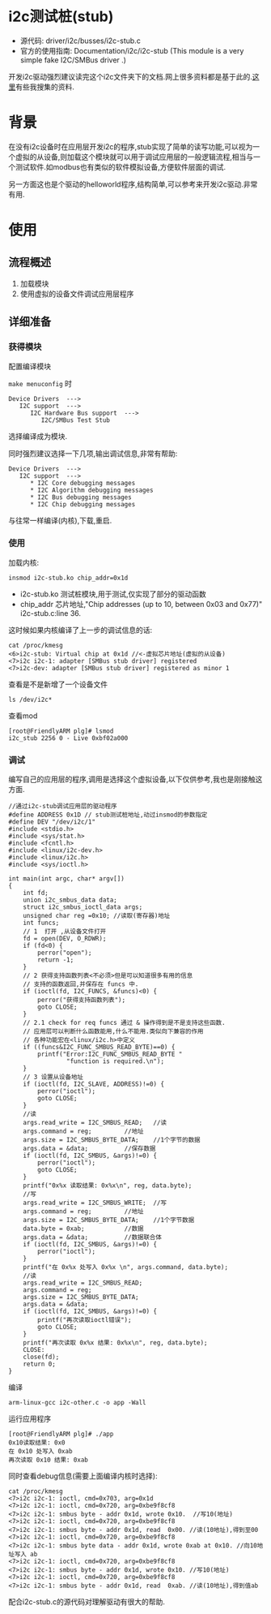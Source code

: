 # i2c测试桩(stub)

* 源代码: driver/i2c/busses/i2c-stub.c 
* 官方的使用指南: Documentation/i2c/i2c-stub (This module is a very simple fake I2C/SMBus driver .)

开发i2c驱动强烈建议读完这个i2c文件夹下的文档.网上很多资料都是基于此的.[这里](i2c)有些我搜集的资料.

# 背景

在没有i2c设备时在应用层开发i2c的程序,stub实现了简单的读写功能,可以视为一个虚拟的从设备,则加载这个模块就可以用于调试应用层的一般逻辑流程,相当与一个测试软件.如modbus也有类似的软件模拟设备,方便软件层面的调试.

另一方面这也是个驱动的helloworld程序,结构简单,可以参考来开发i2c驱动.非常有用.

# 使用

## 流程概述

1. 加载模块
2. 使用虚拟的设备文件调试应用层程序

## 详细准备

### 获得模块

配置编译模块

`make menuconfig` 时
```
Device Drivers  ---> 
   I2C support  --->
      I2C Hardware Bus support  --->
         I2C/SMBus Test Stub 
```

选择编译成为模块.

同时强烈建议选择一下几项,输出调试信息,非常有帮助:
```
Device Drivers  ---> 
   I2C support  --->
      * I2C Core debugging messages
      * I2C Algorithm debugging messages
      * I2C Bus debugging messages
      * I2C Chip debugging messages 
```
与往常一样编译(内核),下载,重启.

### 使用

加载内核:
```
insmod i2c-stub.ko chip_addr=0x1d
```
*  i2c-stub.ko 测试桩模块,用于测试,仅实现了部分的驱动函数
*  chip_addr 芯片地址,"Chip addresses (up to 10, between 0x03 and 0x77)" i2c-stub.c:line 36.

这时候如果内核编译了上一步的调试信息的话:

```
cat /proc/kmesg
<6>i2c-stub: Virtual chip at 0x1d //<-虚拟芯片地址(虚拟的从设备)
<7>i2c i2c-1: adapter [SMBus stub driver] registered
<7>i2c-dev: adapter [SMBus stub driver] registered as minor 1
```

查看是不是新增了一个设备文件
```
ls /dev/i2c*
```
查看mod
```
[root@FriendlyARM plg]# lsmod
i2c_stub 2256 0 - Live 0xbf02a000

```
### 调试

编写自己的应用层的程序,调用是选择这个虚拟设备,以下仅供参考,我也是刚接触这方面.

```
//通过i2c-stub调试应用层的驱动程序
#define ADDRESS 0x1D // stub测试桩地址,动过insmod的参数指定
#define DEV "/dev/i2c/1"
#include <stdio.h>
#include <sys/stat.h>
#include <fcntl.h>
#include <linux/i2c-dev.h>
#include <linux/i2c.h>
#include <sys/ioctl.h>

int main(int argc, char* argv[])
{
	int fd;
	union i2c_smbus_data data;
	struct i2c_smbus_ioctl_data args;
	unsigned char reg =0x10; //读取(寄存器)地址
	int funcs;
	// 1  打开 ,从设备文件打开
	fd = open(DEV, O_RDWR);
	if (fd<0) {
		perror("open");
		return -1;
	}
	// 2 获得支持函数列表<不必须>但是可以知道很多有用的信息
	// 支持的函数返回,并保存在 funcs 中.
	if (ioctl(fd, I2C_FUNCS, &funcs)<0) {
		perror("获得支持函数列表");
		goto CLOSE;
	}
	// 2.1 check for req funcs 通过 & 操作得到是不是支持这些函数.
	// 应用层可以判断什么函数能用,什么不能用.类似向下兼容的作用
	// 各种功能宏在<linux/i2c.h>中定义
	if ((funcs&I2C_FUNC_SMBUS_READ_BYTE)==0) {
		printf("Error:I2C_FUNC_SMBUS_READ_BYTE "
				"function is required.\n");
	}
	// 3 设置从设备地址
	if (ioctl(fd, I2C_SLAVE, ADDRESS)!=0) {
		perror("ioctl");
		goto CLOSE;
	}
	//读
	args.read_write = I2C_SMBUS_READ;	//读
	args.command = reg;			//地址
	args.size = I2C_SMBUS_BYTE_DATA;	//1个字节的数据
	args.data = &data;			//保存数据
	if (ioctl(fd, I2C_SMBUS, &args)!=0) {
		perror("ioctl");
		goto CLOSE;
	}
	printf("0x%x 读取结果: 0x%x\n", reg, data.byte);
	//写
	args.read_write = I2C_SMBUS_WRITE;	//写
	args.command = reg;			//地址
	args.size = I2C_SMBUS_BYTE_DATA;	//1个字节数据
	data.byte = 0xab;			//数据
	args.data = &data;			//数据联合体
	if (ioctl(fd, I2C_SMBUS, &args)!=0) {
		perror("ioctl");
	}
	printf("在 0x%x 处写入 0x%x \n", args.command, data.byte);
	//读
	args.read_write = I2C_SMBUS_READ;
	args.command = reg;
	args.size = I2C_SMBUS_BYTE_DATA;
	args.data = &data;
	if (ioctl(fd, I2C_SMBUS, &args)!=0) {
		printf("再次读取ioctl错误");
		goto CLOSE;
	}
	printf("再次读取 0x%x 结果: 0x%x\n", reg, data.byte);
	CLOSE:
	close(fd);
	return 0;
}

```
编译
```
arm-linux-gcc i2c-other.c -o app -Wall
```
运行应用程序
```
[root@FriendlyARM plg]# ./app 
0x10读取结果: 0x0
在 0x10 处写入 0xab 
再次读取 0x10 结果: 0xab
```

同时查看debug信息(需要上面编译内核时选择):
```
cat /proc/kmesg
<7>i2c i2c-1: ioctl, cmd=0x703, arg=0x1d
<7>i2c i2c-1: ioctl, cmd=0x720, arg=0xbe9f8cf8
<7>i2c i2c-1: smbus byte - addr 0x1d, wrote 0x10.  //写10(地址)
<7>i2c i2c-1: ioctl, cmd=0x720, arg=0xbe9f8cf8
<7>i2c i2c-1: smbus byte - addr 0x1d, read  0x00. //读(10地址),得到至00
<7>i2c i2c-1: ioctl, cmd=0x720, arg=0xbe9f8cf8
<7>i2c i2c-1: smbus byte data - addr 0x1d, wrote 0xab at 0x10. //向10地址写入 ab
<7>i2c i2c-1: ioctl, cmd=0x720, arg=0xbe9f8cf8
<7>i2c i2c-1: smbus byte - addr 0x1d, wrote 0x10. //写10(地址)
<7>i2c i2c-1: ioctl, cmd=0x720, arg=0xbe9f8cf8
<7>i2c i2c-1: smbus byte - addr 0x1d, read  0xab. //读(10地址),得到值ab
```

配合i2c-stub.c的源代码对理解驱动有很大的帮助.